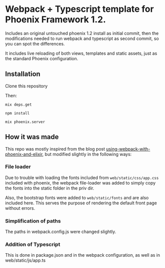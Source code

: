 # Webpack + Typescript template for Phoenix Framework 1.2.

Includes an original untouched phoenix 1.2 install as initial commit, then the modifications needed to run webpack and typescript as second commit, so you can spot the differences.

It includes live reloading of both views, templates and static assets, just as the standard Phoenix configuration.

## Installation

Clone this repository

Then:

    mix deps.get

    npm install

    mix phoenix.server

## How it was made

This repo was mostly inspired from the blog post [using-webpack-with-phoenix-and-elixir](http://matthewlehner.net/using-webpack-with-phoenix-and-elixir/), but modified slightly in the following ways:


### File loader

Due to trouble with loading the fonts included from ```web/static/css/app.css``` included with phoenix, the webpack file-loader was added to simply copy the fonts into the static folder in the priv dir.

Also, the bootstrap fonts were added to ```web/static/fonts``` and are also included here. This serves the purpose of rendering the default front page without errors.

### Simplification of paths

The paths in webpack.config.js were changed slightly.

### Addition of Typescript

This is done in package.json and in the webpack configuration, as well as in web/static/js/app.ts